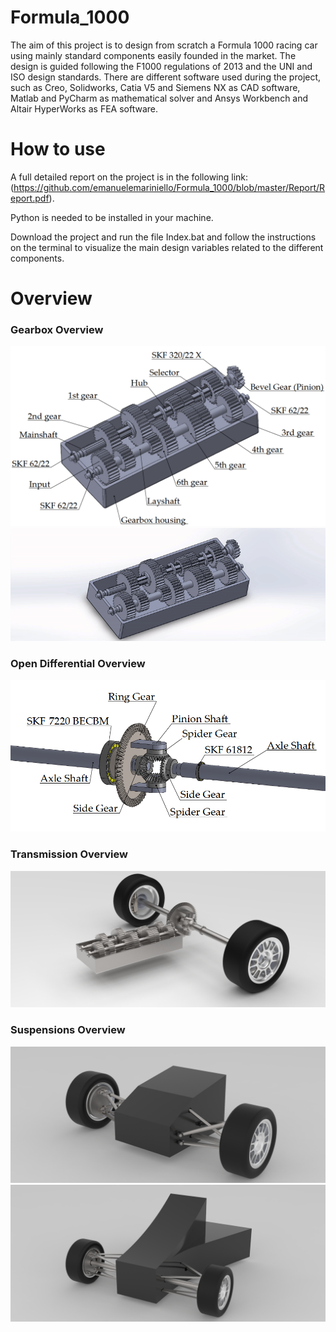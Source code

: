 # Formula_1000
The aim of this project is to design from scratch a Formula 1000 racing car using mainly standard components easily founded in the market. The design is guided following the F1000 regulations of 2013 and the UNI and ISO design standards. There are different software used during the project, such as Creo, Solidworks, Catia V5 and Siemens NX as CAD software, Matlab and PyCharm as mathematical solver and Ansys Workbench and Altair HyperWorks as FEA software.

# How to use

A full detailed report on the project is in the following link: (https://github.com/emanuelemariniello/Formula_1000/blob/master/Report/Report.pdf).

Python is needed to be installed in your machine.

Download the project and run the file Index.bat and follow the instructions on the terminal to visualize the main design variables related to the different components.

# Overview

### Gearbox Overview
![alt text](https://github.com/emanuelemariniello/Formula_1000/blob/master/Art/Gearbox.PNG "Gearbox Overview")
![Alt Text](https://github.com/emanuelemariniello/Formula_1000/blob/master/Transmission/Assemblies/Gearbox.gif)

### Open Differential Overview
![alt text](https://github.com/emanuelemariniello/Formula_1000/blob/master/Art/Open%20Differential.PNG "Open Differential Overview")

### Transmission Overview
![alt text](https://github.com/emanuelemariniello/Formula_1000/blob/master/Art/Transmission.png "Transmission Overview")

### Suspensions Overview
![alt text](https://github.com/emanuelemariniello/Formula_1000/blob/master/Art/Front_Suspension.png "Front Suspension Overview")
![alt text](https://github.com/emanuelemariniello/Formula_1000/blob/master/Art/Rear_Suspension.png "Rear Suspension Overview")
